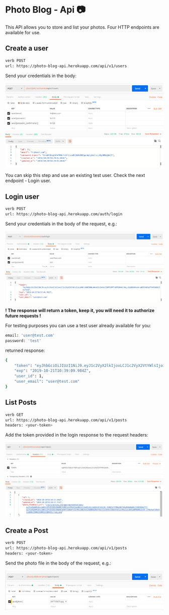# Photo Blog - Api 📷

This API allows you to store and list your photos. Four HTTP endpoints are available for use.

## Create a user

```bash
verb POST
url: https://photo-blog-api.herokuapp.com/api/v1/users
```

Send your credentials in the body:

![image](https://github.com/anansilva/a-photo-blog-api/blob/master/readme_create_user.png)

You can skip this step and use an existing test user. Check the next endpoint - Login user.

## Login user

```bash
verb POST
url: https://photo-blog-api.herokuapp.com/auth/login
```

Send your credentials in the body of the request, e.g.:

![image](https://github.com/anansilva/a-photo-blog-api/blob/master/readme_login_user.png)

**! The response will return a token, keep it, you will need it to authorize future requests !**

For testing purposes you can use a test user already available for you:

```bash
email: 'user@test.com'
password: 'test'
```

returned response:
```bash
{
    "token": "eyJhbGciOiJIUzI1NiJ9.eyJ1c2VyX2lkIjoxLCJ1c2VyX2VtYWlsIjoidXNlckB0ZXN0LmNvbSIsImV4cCI6MTU3MTY1NDM0OX0.5N24zRk4v1POAG2a8kuv1RRLqT4xbNRVy76JgARDmRc",
    "exp": "2019-10-21T10:39:09.984Z",
    "user_id": 1,
    "user_email": "user@test.com"
}
```

## List Posts

```bash
verb GET
url: https://photo-blog-api.herokuapp.com/api/v1/posts
headers: <your-token>
```
Add the token provided in the login response to the request headers:

![image](https://github.com/anansilva/a-photo-blog-api/blob/master/readme_list_posts.png)


## Create a Post

```bash
verb POST
url: https://photo-blog-api.herokuapp.com/api/v1/posts
headers: <your-token>
```

Send the photo file in the body of the request, e.g.:

![image](https://github.com/anansilva/a-photo-blog-api/blob/master/readme_create_post.png)
